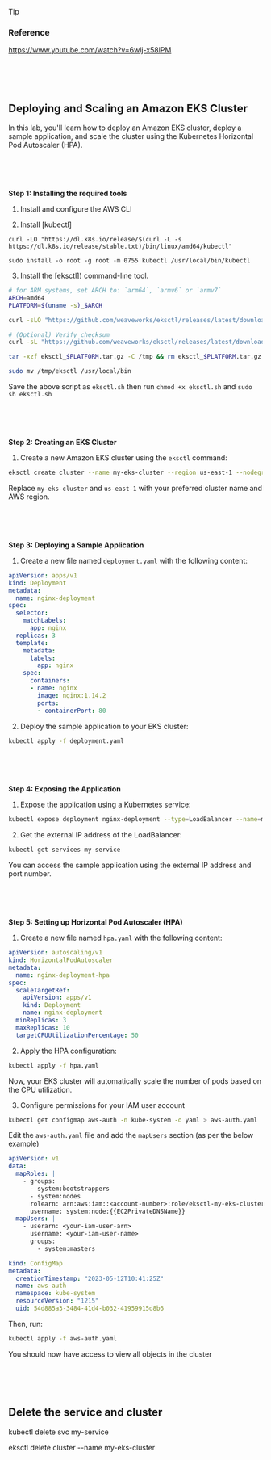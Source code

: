 

> [!TIP]
>
> ### Reference
> https://www.youtube.com/watch?v=6wlj-x58lPM 


<br />
<br />
<br />


## Deploying and Scaling an Amazon EKS Cluster

In this lab, you'll learn how to deploy an Amazon EKS cluster, deploy a sample application, and scale the cluster using the Kubernetes Horizontal Pod Autoscaler (HPA).


<br />
<br />
<br />



**Step 1: Installing the required tools**

1. Install and configure the AWS CLI

2. Install [kubectl]

```
curl -LO "https://dl.k8s.io/release/$(curl -L -s https://dl.k8s.io/release/stable.txt)/bin/linux/amd64/kubectl"

sudo install -o root -g root -m 0755 kubectl /usr/local/bin/kubectl
```

3. Install the [eksctl]) command-line tool.


```bash
# for ARM systems, set ARCH to: `arm64`, `armv6` or `armv7`
ARCH=amd64
PLATFORM=$(uname -s)_$ARCH

curl -sLO "https://github.com/weaveworks/eksctl/releases/latest/download/eksctl_$PLATFORM.tar.gz"

# (Optional) Verify checksum
curl -sL "https://github.com/weaveworks/eksctl/releases/latest/download/eksctl_checksums.txt" | grep $PLATFORM | sha256sum --check

tar -xzf eksctl_$PLATFORM.tar.gz -C /tmp && rm eksctl_$PLATFORM.tar.gz

sudo mv /tmp/eksctl /usr/local/bin
```

Save the above script as `eksctl.sh` then run `chmod +x eksctl.sh` and `sudo sh eksctl.sh`


<br />
<br />
<br />



**Step 2: Creating an EKS Cluster**

1. Create a new Amazon EKS cluster using the `eksctl` command:

```bash
eksctl create cluster --name my-eks-cluster --region us-east-1 --nodegroup-name my-nodegroup --node-type t2.small --nodes 3 --nodes-min 1 --nodes-max 5 --managed
```

Replace `my-eks-cluster` and `us-east-1` with your preferred cluster name and AWS region.


<br />
<br />
<br />



**Step 3: Deploying a Sample Application**

1. Create a new file named `deployment.yaml` with the following content:

```yaml
apiVersion: apps/v1
kind: Deployment
metadata:
  name: nginx-deployment
spec:
  selector:
    matchLabels:
      app: nginx
  replicas: 3
  template:
    metadata:
      labels:
        app: nginx
    spec:
      containers:
      - name: nginx
        image: nginx:1.14.2
        ports:
        - containerPort: 80
```

2. Deploy the sample application to your EKS cluster:

```bash
kubectl apply -f deployment.yaml
```


<br />
<br />
<br />




**Step 4: Exposing the Application**

1. Expose the application using a Kubernetes service:

```bash
kubectl expose deployment nginx-deployment --type=LoadBalancer --name=my-service
```

2. Get the external IP address of the LoadBalancer:

```bash
kubectl get services my-service
```

You can access the sample application using the external IP address and port number.


<br />
<br />
<br />



**Step 5: Setting up Horizontal Pod Autoscaler (HPA)**

1. Create a new file named `hpa.yaml` with the following content:

```yaml
apiVersion: autoscaling/v1
kind: HorizontalPodAutoscaler
metadata:
  name: nginx-deployment-hpa
spec:
  scaleTargetRef:
    apiVersion: apps/v1
    kind: Deployment
    name: nginx-deployment
  minReplicas: 3
  maxReplicas: 10
  targetCPUUtilizationPercentage: 50
```

2. Apply the HPA configuration:

```bash
kubectl apply -f hpa.yaml
```

Now, your EKS cluster will automatically scale the number of pods based on the CPU utilization.

3. Configure permissions for your IAM user account

```bash
kubectl get configmap aws-auth -n kube-system -o yaml > aws-auth.yaml
```
Edit the `aws-auth.yaml` file and add the `mapUsers` section (as per the below example)

```yaml
apiVersion: v1
data:
  mapRoles: |
    - groups:
      - system:bootstrappers
      - system:nodes
      rolearn: arn:aws:iam::<account-number>:role/eksctl-my-eks-cluster-nodegroup-m-NodeInstanceRole-ZKA8ZSWLC7Z2
      username: system:node:{{EC2PrivateDNSName}}
  mapUsers: |
    - userarn: <your-iam-user-arn>
      username: <your-iam-user-name>
      groups:
        - system:masters

kind: ConfigMap
metadata:
  creationTimestamp: "2023-05-12T10:41:25Z"
  name: aws-auth
  namespace: kube-system
  resourceVersion: "1215"
  uid: 54d885a3-3484-41d4-b032-41959915d8b6
```

Then, run:

```bash
kubectl apply -f aws-auth.yaml
```

You should now have access to view all objects in the cluster



<br />
<br />
<br />



## Delete the service and cluster

kubectl delete svc my-service

eksctl delete cluster --name my-eks-cluster